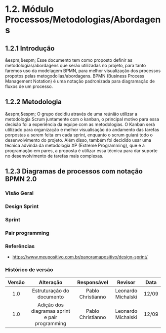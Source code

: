 # 1.2. Módulo Processos/Metodologias/Abordagens

## 1.2.1 Introdução

&espm;&espm; Esse documento tem como proposto definir as metodologias/abordagens que serão utilizadas no projeto, para tanto faremos uso da modelagem BPMN, para melhor visualização dos processos propotos pelas metogodolias/abordagens. BPMN (Business Process Management Notation) é uma notação padronizada para diagramação de fluxos de um processo.

## 1.2.2 Metodologia

&espm;&espm; O grupo decidiu através de uma reúnião utilizar a metodologia Scrum juntamente com o kanban, o principal motivo para essa decisão foi a experiência da equipe com as metodologias. O Kanban será utilizado para organização e melhor visualisação do andamento das tarefas porpostas a serem feita em cada sprint, enquanto o scrum guiará todo o desenvolvimento do projeto. Além disso, também foi decidido usar uma técnica advinda da metodologia XP (Extreme Programming), que é a programação em pares, a proposta é utilizar essa técnica para dar suporte no desenvolvimento de tarefas mais complexas.

## 1.2.3 Diagramas de processos com notação BPMN 2.0

### Visão Geral

### Design Sprint

### Sprint

### Pair programming


### Referências

- https://www.meupositivo.com.br/panoramapositivo/design-sprint/

### Histórico de versão

| Versão |                      Alteração                      |    Responsável     |      Revisor       | Data  |
| :----: | :-------------------------------------------------: | :----------------: | :----------------: | :---: |
|  1.0   |  Estruturação do documento                          | Pablo Christianno  | Leonardo Michalski | 12/09 |
|  1.0   |  Adição dos diagramas sprint e pair programming     | Pablo Christianno  | Leonardo Michalski | 12/09 |
